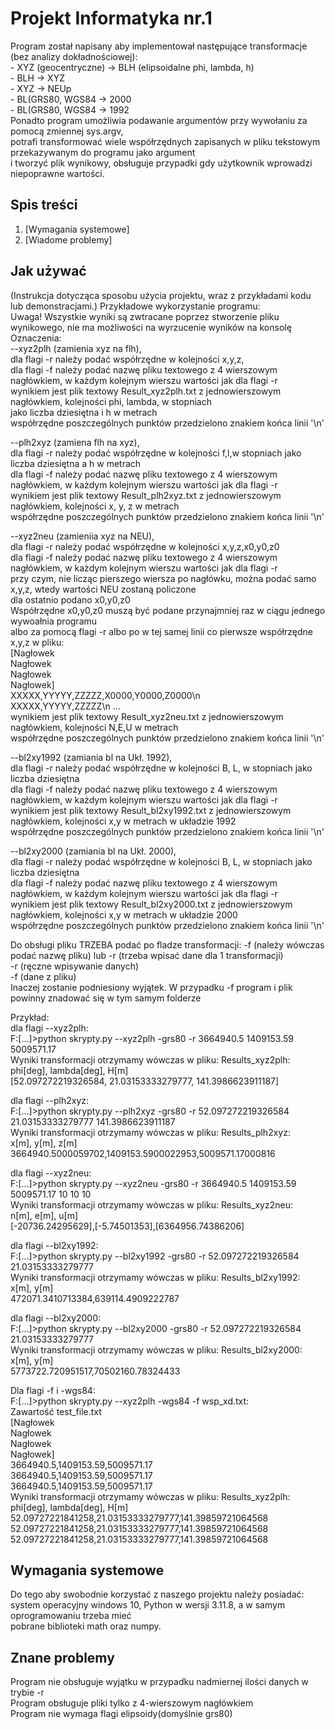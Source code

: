 # Projekt Informatyka nr.1

Program został napisany aby implementował następujące transformacje (bez analizy dokładnościowej):      
    - XYZ (geocentryczne) -> BLH (elipsoidalne phi, lambda, h)     
    - BLH -> XYZ        
    - XYZ -> NEUp      
    - BL(GRS80, WGS84 -> 2000        
    - BL(GRS80, WGS84 -> 1992    
Ponadto program umożliwia podawanie argumentów przy wywołaniu za pomocą zmiennej sys.argv,     
potrafi transformować wiele współrzędnych zapisanych w pliku tekstowym przekazywanym do programu jako argument        
i tworzyć plik wynikowy, obsługuje przypadki gdy użytkownik wprowadzi niepoprawne wartości.       

## Spis treści    


1. [Wymagania systemowe]      
2. [Wiadome problemy]       




## Jak używać    

(Instrukcja dotycząca sposobu użycia projektu, wraz z przykładami kodu lub demonstracjami.) Przykładowe wykorzystanie programu:   
Uwaga! Wszystkie wyniki są zwtracane poprzez stworzenie pliku wynikowego, nie ma  możliwości na wyrzucenie wyników na konsolę       
Oznaczenia:   
--xyz2plh (zamienia xyz na flh),    
dla flagi -r należy podać współrzędne w kolejności x,y,z,   
dla flagi -f należy podać nazwę pliku textowego z 4 wierszowym nagłówkiem, w każdym kolejnym wierszu wartości jak dla flagi -r  
wynikiem jest plik textowy Result_xyz2plh.txt z jednowierszowym nagłówkiem, kolejności phi, lambda, w stopniach      
 jako liczba dziesiętna i h w metrach    
współrzędne poszczególnych punktów przedzielono znakiem końca linii '\n'    
   
--plh2xyz (zamiena flh na xyz),   
dla flagi -r należy podać współrzędne w kolejności f,l,w stopniach jako liczba dziesiętna a h w metrach   
dla flagi -f należy podać nazwę pliku textowego z 4 wierszowym nagłówkiem, w każdym kolejnym wierszu  wartości jak dla flagi -r  
wynikiem jest plik textowy Result_plh2xyz.txt z jednowierszowym nagłówkiem, kolejności x, y, z w metrach    
współrzędne poszczególnych punktów przedzielono znakiem końca linii '\n'    
    
--xyz2neu (zamieniia xyz na NEU),    
dla flagi -r należy podać współrzędne w kolejności x,y,z,x0,y0,z0   
dla flagi -f należy podać nazwę pliku textowego z 4 wierszowym nagłówkiem, w każdym kolejnym wierszu  wartości jak dla flagi -r   
przy czym, nie licząc pierszego wiersza po nagłówku, można podać samo x,y,z, wtedy wartości NEU zostaną policzone   
dla ostatnio podano x0,y0,z0    
Współrzędne x0,y0,z0 muszą być podane przynajmniej raz w ciągu jednego wywoałnia programu  
albo za pomocą flagi -r albo po w tej samej linii co pierwsze współrzędne x,y,z w pliku:  
[Nagłowek     
Nagłowek   
Nagłowek     
Nagłowek]    
XXXXX,YYYYY,ZZZZZ,X0000,Y0000,Z0000\n   
XXXXX,YYYYY,ZZZZZ\n ...    
wynikiem jest plik textowy Result_xyz2neu.txt z jednowierszowym nagłówkiem, kolejności N,E,U w metrach  	   
współrzędne poszczególnych punktów przedzielono znakiem końca linii '\n'   
    
--bl2xy1992 (zamiania bl na Ukł. 1992),   
dla flagi -r należy podać współrzędne w kolejności B, L, w stopniach jako liczba dziesiętna  
dla flagi -f należy podać nazwę pliku textowego z 4 wierszowym nagłówkiem, w każdym kolejnym wierszu  wartości jak dla flagi -r  
wynikiem jest plik textowy Result_bl2xy1992.txt z jednowierszowym nagłówkiem, kolejności x,y w metrach w układzie 1992  
współrzędne poszczególnych punktów przedzielono znakiem końca linii '\n'   
   
  
--bl2xy2000 (zamiania bl na Ukł. 2000),  
dla flagi -r należy podać współrzędne w kolejności B, L, w stopniach jako liczba dziesiętna  
dla flagi -f należy podać nazwę pliku textowego z 4 wierszowym nagłówkiem, w każdym kolejnym wierszu  wartości jak dla flagi -r  
wynikiem jest plik textowy Result_bl2xy2000.txt z jednowierszowym nagłówkiem, kolejności x,y w metrach w układzie 2000  
współrzędne poszczególnych punktów przedzielono znakiem końca linii '\n'   
     
  
Do obsługi pliku TRZEBA podać po fladze transformacji: -f (należy wówczas podać nazwę pliku) lub -r (trzeba wpisać dane dla 1 transformacji)       
	-r (ręczne wpisywanie danych)    
	-f (dane z pliku)    
 Inaczej zostanie podniesiony wyjątek.
 W przypadku -f program i plik powinny znadować się w tym samym folderze 

Przykład:   
dla flagi --xyz2plh:     
F:\[...]>python skrypty.py --xyz2plh -grs80 -r 3664940.5 1409153.59 5009571.17    
Wyniki transformacji otrzymamy wówczas w pliku: Results_xyz2plh:    
phi[deg],        lambda[deg],          H[m]      
[52.097272219326584, 21.03153333279777, 141.3986623911187]       
  
dla flagi --plh2xyz:      
F:\[...]>python skrypty.py --plh2xyz -grs80 -r 52.097272219326584 21.03153333279777 141.3986623911187    
Wyniki transformacji otrzymamy wówczas w pliku: Results_plh2xyz:     
x[m],        y[m],          z[m]     
3664940.5000059702,1409153.5900022953,5009571.17000816        
  
dla flagi --xyz2neu:      
F:\[...]>python skrypty.py --xyz2neu -grs80 -r 3664940.5 1409153.59 5009571.17 10 10 10        
Wyniki transformacji otrzymamy wówczas w pliku: Results_xyz2neu:      
n[m],        e[m],          u[m]    
[-20736.24295629],[-5.74501353],[6364956.74386206]  
  
dla flagi --bl2xy1992:       
F:\[...]>python skrypty.py --bl2xy1992 -grs80 -r 52.097272219326584 21.03153333279777  
Wyniki transformacji otrzymamy wówczas w pliku: Results_bl2xy1992:     
x[m],        y[m]    
472071.3410713384,639114.4909222787     
  
dla flagi --bl2xy2000:    
F:\[...]>python skrypty.py --bl2xy2000 -grs80 -r 52.097272219326584 21.03153333279777   
Wyniki transformacji otrzymamy wówczas w pliku: Results_bl2xy2000:       
x[m],        y[m]    
5773722.720951517,70502160.78324433    
  
Dla flagi -f i -wgs84:  
F:[...]>python skrypty.py --xyz2plh -wgs84 -f wsp_xd.txt:  
Zawartość test_file.txt  
[Nagłowek    
Nagłowek   
Nagłowek    
Nagłowek]    
3664940.5,1409153.59,5009571.17  
3664940.5,1409153.59,5009571.17      
3664940.5,1409153.59,5009571.17     
Wyniki transformacji otrzymamy wówczas w pliku: Results_xyz2plh:     
phi[deg],        lambda[deg],          H[m]  
52.09727221841258,21.03153333279777,141.39859721064568  
52.09727221841258,21.03153333279777,141.39859721064568  
52.09727221841258,21.03153333279777,141.39859721064568  
   
## Wymagania systemowe       
  
Do tego aby swobodnie korzystać z naszego projektu należy posiadać: system operacyjny windows 10, Python w wersji 3.11.8, a w samym oprogramowaniu trzeba mieć  
 pobrane biblioteki math oraz numpy.     
  
## Znane problemy     
Program nie obsługuje wyjątku w przypadku nadmiernej ilości danych w trybie -r     
Program obsługuje pliki tylko z 4-wierszowym nagłówkiem     
Program nie wymaga flagi elipsoidy(domyślnie grs80)    
    


